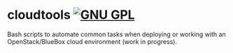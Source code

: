 cloudtools [![GNU GPL](http://img.shields.io/:license-gpl3-blue.svg)](http://www.gnu.org/licenses/gpl-3.0.html)
==========================

Bash scripts to automate common tasks when deploying or working with an
OpenStack/BlueBox cloud environment (work in progress).
